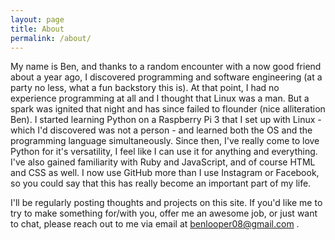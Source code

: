 ```yaml
---
layout: page
title: About
permalink: /about/
---
```


 My name is Ben, and thanks to a random encounter with a now good friend about a year ago, I discovered programming and software engineering (at a party no less, what a fun backstory this is). At that point, I had no experience programming at all and I thought that Linux was a man. But a spark was ignited that night and has since failed to flounder (nice alliteration Ben). I started learning Python on a Raspberry Pi 3 that I set up with Linux - which I'd discovered was not a person - and learned both the OS and the programming language simultaneously. Since then, I've really come to love Python for it's versatility, I feel like I can use it for anything and everything. I've also gained familiarity with Ruby and JavaScript, and of course HTML and CSS as well. I now use GitHub more than I use Instagram or Facebook, so you could say that this has really become an important part of my life. 

I'll be regularly posting thoughts and projects on this site. If you'd like me to try to make something for/with you, offer me an awesome job, or just want to chat, please reach out to me via email at benlooper08@gmail.com . 


